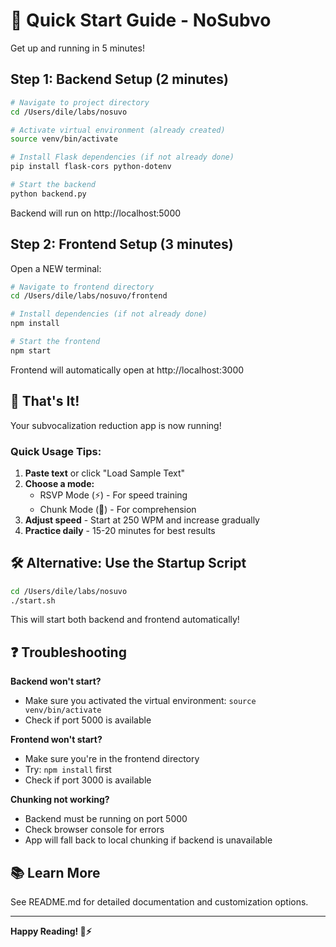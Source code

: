 # 🚀 Quick Start Guide - NoSubvo

Get up and running in 5 minutes!

## Step 1: Backend Setup (2 minutes)

```bash
# Navigate to project directory
cd /Users/dile/labs/nosuvo

# Activate virtual environment (already created)
source venv/bin/activate

# Install Flask dependencies (if not already done)
pip install flask-cors python-dotenv

# Start the backend
python backend.py
```

Backend will run on http://localhost:5000

## Step 2: Frontend Setup (3 minutes)

Open a NEW terminal:

```bash
# Navigate to frontend directory
cd /Users/dile/labs/nosuvo/frontend

# Install dependencies (if not already done)
npm install

# Start the frontend
npm start
```

Frontend will automatically open at http://localhost:3000

## 🎉 That's It!

Your subvocalization reduction app is now running!

### Quick Usage Tips:

1. **Paste text** or click "Load Sample Text"
2. **Choose a mode:**
   - RSVP Mode (⚡) - For speed training
   - Chunk Mode (🧩) - For comprehension
3. **Adjust speed** - Start at 250 WPM and increase gradually
4. **Practice daily** - 15-20 minutes for best results

## 🛠️ Alternative: Use the Startup Script

```bash
cd /Users/dile/labs/nosuvo
./start.sh
```

This will start both backend and frontend automatically!

## ❓ Troubleshooting

**Backend won't start?**
- Make sure you activated the virtual environment: `source venv/bin/activate`
- Check if port 5000 is available

**Frontend won't start?**
- Make sure you're in the frontend directory
- Try: `npm install` first
- Check if port 3000 is available

**Chunking not working?**
- Backend must be running on port 5000
- Check browser console for errors
- App will fall back to local chunking if backend is unavailable

## 📚 Learn More

See README.md for detailed documentation and customization options.

---

**Happy Reading! 📖⚡**


